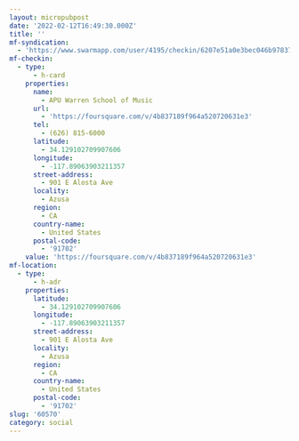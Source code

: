 ```yaml
---
layout: micropubpost
date: '2022-02-12T16:49:30.000Z'
title: ''
mf-syndication:
  - 'https://www.swarmapp.com/user/4195/checkin/6207e51a0e3bec046b978372'
mf-checkin:
  - type:
      - h-card
    properties:
      name:
        - APU Warren School of Music
      url:
        - 'https://foursquare.com/v/4b837189f964a520720631e3'
      tel:
        - (626) 815-6000
      latitude:
        - 34.129102709907606
      longitude:
        - -117.89063903211357
      street-address:
        - 901 E Alosta Ave
      locality:
        - Azusa
      region:
        - CA
      country-name:
        - United States
      postal-code:
        - '91702'
    value: 'https://foursquare.com/v/4b837189f964a520720631e3'
mf-location:
  - type:
      - h-adr
    properties:
      latitude:
        - 34.129102709907606
      longitude:
        - -117.89063903211357
      street-address:
        - 901 E Alosta Ave
      locality:
        - Azusa
      region:
        - CA
      country-name:
        - United States
      postal-code:
        - '91702'
slug: '60570'
category: social
---
```

